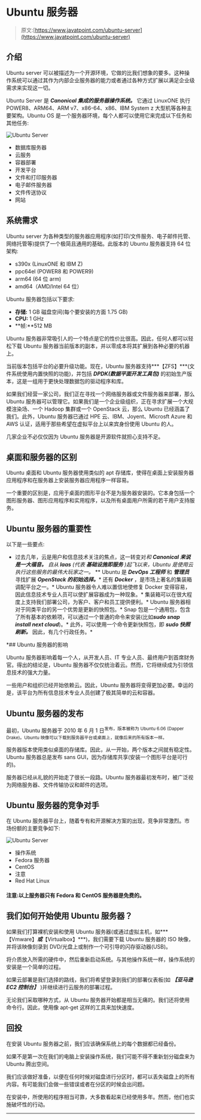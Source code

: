 # Ubuntu 服务器

> 原文:[https://www.javatpoint.com/ubuntu-server](https://www.javatpoint.com/ubuntu-server)

## 介绍

Ubuntu server 可以被描述为一个开源环境，它做的比我们想象的要多。这种操作系统可以通过其作为内部企业服务器的能力或者通过各种方式扩展以满足企业级需求来实现这一切。

Ubuntu Server 是 ***Canonical 集成的服务器操作系统。*** 它通过 LinuxONE 执行 POWER8、ARM64、ARM v7、x86-64、x86、IBM System z 大型机等各种主要架构。Ubuntu OS 是一个服务器环境，每个人都可以使用它来完成以下任务和其他任务:

![Ubuntu Server](../Images/6b5ce0381f9869a707de23b5dbf1d64c.png)

*   数据库服务器
*   云服务
*   容器部署
*   开发平台
*   文件和打印服务器
*   电子邮件服务器
*   文件传送协议
*   网站

## 系统需求

Ubuntu server 为各种类型的服务器应用程序(如打印/文件服务、电子邮件托管、网络托管等)提供了一个极简且通用的基础。此版本的 Ubuntu 服务器支持 64 位架构:

*   s390x (LinuxONE 和 IBM Z)
*   ppc64el (POWER8 和 POWER9)
*   arm64 (64 位 arm)
*   amd64（AMD/Intel 64 位）

Ubuntu 服务器包括以下要求:

*   **存储:** 1 GB 磁盘空间(每个要安装的方面 1.75 GB)
*   **CPU:** 1 GHz
*   **帧:**512 MB

Ubuntu 服务器非常吸引人的一个特点是它的性价比很高。因此，任何人都可以轻松下载 Ubuntu 服务器当前版本的副本，并以零成本将其扩展到各种必要的机器上。

当前版本包括平台的必要升级功能。现在，Ubuntu 服务器支持***【ZFS】***(文件系统使用内置快照的功能)，并包括 ***DPDK(数据平面开发工具包)*** 的初始生产版本，这是一组用于更快处理数据包的驱动程序和库。

如果我们经营一家公司，我们正在寻找一个网络服务器或文件服务器来部署，那么 Ubuntu 服务器可以管理它。如果我们是一个企业级组织，正在寻求扩展一个大规模渲染场、一个 Hadoop 集群或一个 OpenStack 云，那么 Ubuntu 已经涵盖了我们。此外，Ubuntu 服务器已通过 HPE 云、IBM、Joyent、Microsft Azure 和 AWS 认证，适用于那些希望在虚拟平台上以来宾身份使用 Ubuntu 的人。

几家企业不必仅仅因为 Ubuntu 服务器是开源软件就担心支持不足。

## 桌面和服务器的区别

Ubuntu 桌面和 Ubuntu 服务器使用类似的 apt 存储库，使得在桌面上安装服务器应用程序和在服务器上安装服务器应用程序一样容易。

一个重要的区别是，应用于桌面的图形平台不是为服务器安装的。它本身包括一个图形服务器、图形应用程序和实用程序，以及所有桌面用户所需的若干用户支持服务。

## Ubuntu 服务器的重要性

以下是一些要点:

*   过去几年，云是用户和信息技术关注的焦点，这一转变对*和 ***Canonical 来说是一大福音。*** 自从 ***Iaas*** (代表 ***基础设施即服务*** )起飞以来，Ubuntu 是使用云执行这些服务的最伟大玩家之一。*
**   Ubuntu 是 ***DevOps 工程师*** 和 ***管理员*** 寻找扩展 ***OpenStack 的初始选择。****   还有 ***Docker*** ，是市场上著名的集装箱调配平台之一。*   Ubuntu 服务器令人难以置信地使修复 Docker 变得容易，因此信息技术专业人员可以使扩展容器成为一种现象。*   集装箱可以在很大程度上支持我们部署公司，为客户、客户和员工提供便利。*   Ubuntu 服务器相对于同类平台的另一个优势是更新的快照包。*   Snap 包是一个通用包，包含了所有基本的依赖项，可以通过一个普通的命令来安装(比如***sudo snap install next cloud***)。*   此外，可以使用一个命令更新快照包，即 ***sudo 快照刷新。*** 因此，有几个行政任务。*

 *## Ubuntu 服务器的影响

Ubuntu 服务器影响着每一个人，从开发人员、IT 专业人员、最终用户到首席财务官。得出的结论是，Ubuntu 服务器不仅仅统治着云。然而，它将继续成为引领信息技术的强大力量。

一些用户和组织已经开始依赖云。因此，Ubuntu 服务器将变得更加必要。幸运的是，该平台为所有信息技术专业人员创建了极其简单的云和容器。

## Ubuntu 服务器的发布

最初，Ubuntu 服务器于 2010 年 6 月 1 日<sup>发布，版本被称为 Ubuntu 6.06 (Dapper Drake)。Ubuntu 映像可以下载到服务器平台或桌面上，就像后来的所有版本一样。</sup>

服务器版本使用类似桌面的存储库。因此，从一开始，两个版本之间就有稳定性。Ubuntu 服务器总是发布 sans GUI，因为存储库共享(安装一个图形平台是可行的)。

服务器已经从礼貌的开始走了很长一段路。Ubuntu 服务器最初发布时，被广泛视为网络服务器、文件传输协议和邮件的选项。

## Ubuntu 服务器的竞争对手

在 Ubuntu 服务器平台上，随着专有和开源解决方案的出现，竞争非常激烈。市场份额的主要竞争如下:

![Ubuntu Server](../Images/d5536be41ce111bfe8fbf2b566ab2aa6.png)

*   操作系统
*   Fedora 服务器
*   CentOS
*   注意
*   Red Hat Linux

#### 注意:以上服务器只有 Fedora 和 CentOS 服务器是免费的。

## 我们如何开始使用 Ubuntu 服务器？

如果我们打算裸机安装和使用 Ubuntu 服务器(或通过虚拟主机，如***【Vmware】***或***【Virtualbox】***)，我们需要下载 Ubuntu 服务器的 ISO 映像，并将该映像刻录到 DVD/光盘上或制作一个可引导的闪存驱动器(USB)。

将介质放入所需的硬件中，然后重新启动系统。与其他操作系统一样，操作系统的安装是一个简单的过程。

如果云部署是我们选择的路线，我们将希望登录到我们的部署仪表板(如 ***【亚马逊 EC2 控制台】*** )并继续进行云服务的部署过程。

无论我们采取哪种方式，从 Ubuntu 服务器开始都是相当无痛的。我们还将使用命令行。因此，使用像 apt-get 这样的工具来加快速度。

## 回投

在安装 Ubuntu 服务器之前，我们应该确保系统上的每个数据都已经备份。

如果不是第一次在我们的电脑上安装操作系统，我们可能不得不重新划分磁盘来为 Ubuntu 腾出空间。

我们应该做好准备，以便在任何时候对磁盘进行分区时，都可以丢失磁盘上的所有内容。有可能我们会做一些错误或者在分区的时候会出问题。

在安装中，所使用的程序相当可靠，大多数看起来已经使用多年。然而，他们也实施破坏性的行动。

* * **